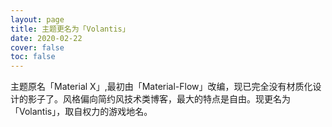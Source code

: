 ```yaml
---
layout: page
title: 主题更名为「Volantis」
date: 2020-02-22
cover: false
toc: false
---
```


主题原名「Material X」,最初由「Material-Flow」改编，现已完全没有材质化设计的影子了。风格偏向简约风技术类博客，最大的特点是自由。现更名为「Volantis」，取自权力的游戏地名。
